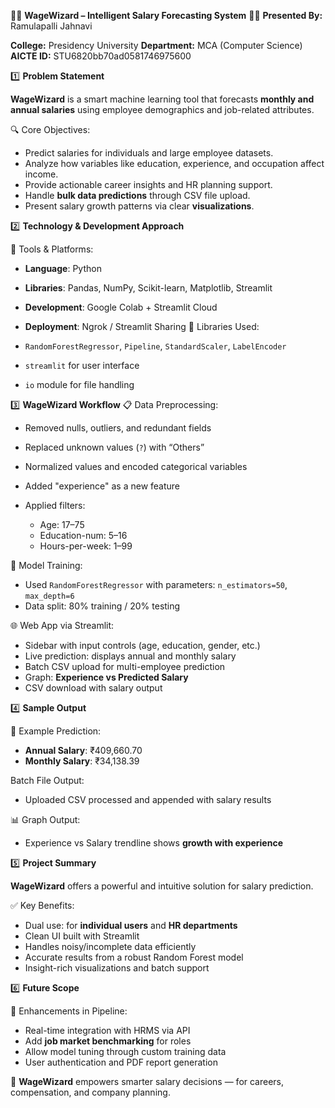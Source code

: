  🧙‍♂️ **WageWizard – Intelligent Salary Forecasting System**
 👨‍🎓 **Presented By:** Ramulapalli Jahnavi

**College:** Presidency University
**Department:** MCA (Computer Science)
**AICTE ID:** STU6820bb70ad0581746975600



1️⃣ **Problem Statement**

**WageWizard** is a smart machine learning tool that forecasts **monthly and annual salaries** using employee demographics and job-related attributes.

🔍 Core Objectives:

* Predict salaries for individuals and large employee datasets.
* Analyze how variables like education, experience, and occupation affect income.
* Provide actionable career insights and HR planning support.
* Handle **bulk data predictions** through CSV file upload.
* Present salary growth patterns via clear **visualizations**.



2️⃣ **Technology & Development Approach**

 🔧 Tools & Platforms:

* **Language**: Python
* **Libraries**: Pandas, NumPy, Scikit-learn, Matplotlib, Streamlit
* **Development**: Google Colab + Streamlit Cloud
* **Deployment**: Ngrok / Streamlit Sharing
 🧰 Libraries Used:

* `RandomForestRegressor`, `Pipeline`, `StandardScaler`, `LabelEncoder`
* `streamlit` for user interface
* `io` module for file handling


 3️⃣ **WageWizard Workflow**
📋 Data Preprocessing:

* Removed nulls, outliers, and redundant fields
* Replaced unknown values (`?`) with “Others”
* Normalized values and encoded categorical variables
* Added "experience" as a new feature
* Applied filters:

  * Age: 17–75
  * Education-num: 5–16
  * Hours-per-week: 1–99

🤖 Model Training:

* Used `RandomForestRegressor` with parameters:
  `n_estimators=50`, `max_depth=6`
* Data split: 80% training / 20% testing

 🌐 Web App via Streamlit:

* Sidebar with input controls (age, education, gender, etc.)
* Live prediction: displays annual and monthly salary
* Batch CSV upload for multi-employee prediction
* Graph: **Experience vs Predicted Salary**
* CSV download with salary output

 4️⃣ **Sample Output**

📌 Example Prediction:

* **Annual Salary**: ₹409,660.70
* **Monthly Salary**: ₹34,138.39

Batch File Output:

* Uploaded CSV processed and appended with salary results

📊 Graph Output:

* Experience vs Salary trendline shows **growth with experience**

 5️⃣ **Project Summary**

**WageWizard** offers a powerful and intuitive solution for salary prediction.

 ✅ Key Benefits:

* Dual use: for **individual users** and **HR departments**
* Clean UI built with Streamlit
* Handles noisy/incomplete data efficiently
* Accurate results from a robust Random Forest model
* Insight-rich visualizations and batch support

 6️⃣ **Future Scope**

🚀 Enhancements in Pipeline:

* Real-time integration with HRMS via API
* Add **job market benchmarking** for roles
* Allow model tuning through custom training data
* User authentication and PDF report generation


🔮 **WageWizard** empowers smarter salary decisions — for careers, compensation, and company planning.



